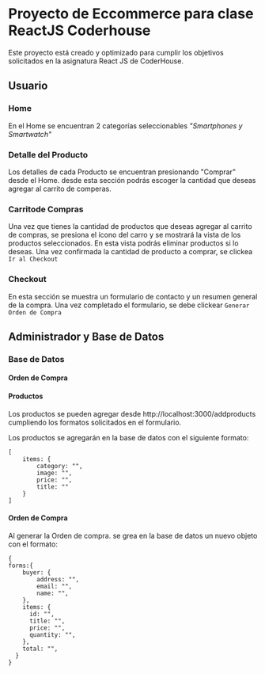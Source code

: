 # Proyecto de Eccommerce para clase ReactJS Coderhouse

Este proyecto está creado y optimizado para cumplir los objetivos solicitados en la asignatura React JS de CoderHouse.

## Usuario

### Home

En el Home se encuentran 2 categorías seleccionables _"Smartphones y Smartwatch"_

### Detalle del Producto

Los detalles de cada Producto se encuentran presionando "Comprar" desde el Home. desde esta sección podrás escoger la cantidad que deseas agregar al carrito de comperas.

### Carritode Compras

Una vez que tienes la cantidad de productos que deseas agregar al carrito de compras, se presiona el ícono del carro y se mostrará la vista de los productos seleccionados. En esta vista podrás eliminar productos si lo deseas.
Una vez confirmada la cantidad de producto a comprar, se clickea `Ir al Checkout`

### Checkout

En esta sección se muestra un formulario de contacto y un resumen general de la compra.
Una vez completado el formulario, se debe clickear `Generar Orden de Compra`

## Administrador y Base de Datos

### Base de Datos

#### Orden de Compra

#### Productos

Los productos se pueden agregar desde http://localhost:3000/addproducts cumpliendo los formatos solicitados en el formulario.

Los productos se agregarán en la base de datos con el siguiente formato:



```
[
    items: {
        category: "",
        image: "",
        price: "",
        title: ""
    }
]
```


#### Orden de Compra

Al generar la Orden de compra. se grea en la base de datos un nuevo objeto con el formato:

```
{
forms:{
    buyer: {
        address: "",
        email: "",
        name: "",
    },
    items: {
      id: "",
      title: "",
      price: "",
      quantity: "",
    },
    total: "",
  }
}
```
